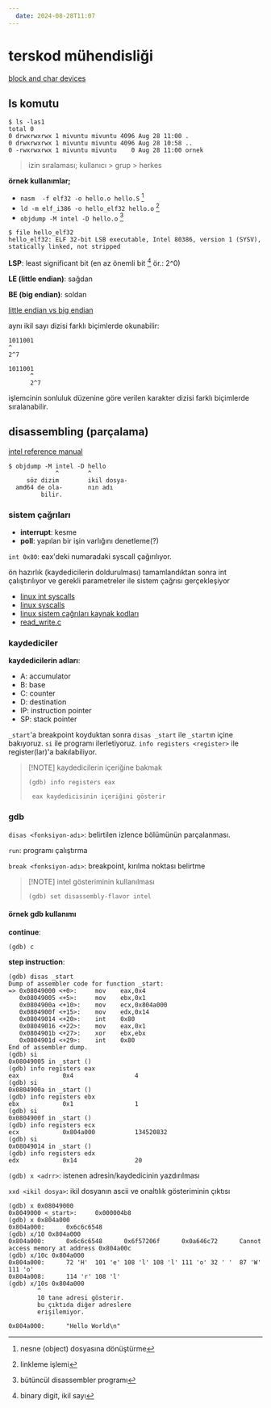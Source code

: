 ```yaml
---
  date: 2024-08-28T11:07
---
```


# terskod mühendisliği

[block and char devices](https://www.geeksforgeeks.org/block-and-character-devices-in-operating-system/)

## ls komutu

```terminal
$ ls -las1
total 0
0 drwxrwxrwx 1 mivuntu mivuntu 4096 Aug 28 11:00 .
0 drwxrwxrwx 1 mivuntu mivuntu 4096 Aug 28 10:58 ..
0 -rwxrwxrwx 1 mivuntu mivuntu    0 Aug 28 11:00 ornek
```

> izin sıralaması; kullanıcı > grup > herkes

**örnek kullanımlar;**

- `nasm  -f elf32 -o hello.o hello.S` [^1]
- `ld -m elf_i386 -o hello_elf32 hello.o` [^3]
- `objdump -M intel -D hello.o` [^2]

```terminal
$ file hello_elf32
hello_elf32: ELF 32-bit LSB executable, Intel 80386, version 1 (SYSV), statically linked, not stripped
```

**LSP**: least significant bit (en az önemli bit [^4] ör.: 2^0)

**LE (little endian)**: sağdan

**BE (big endian)**: soldan

[little endian vs big endian](https://thebittheories.com/little-endian-vs-big-endian-b4046c63e1f2)

aynı ikil sayı dizisi farklı biçimlerde okunabilir:

```text
1011001
^
2^7

1011001
      ^
      2^7
```

işlemcinin sonluluk düzenine göre verilen karakter dizisi
farklı biçimlerde sıralanabilir.

## disassembling (parçalama)

[intel reference manual](https://www.intel.com/content/www/us/en/developer/articles/technical/intel-sdm.html)

```terminal
$ objdump -M intel -D hello
             ^        ^
     söz dizim        ikil dosya-
  amd64 de ola-       nın adı
         bilir.
```

### sistem çağrıları

- **interrupt**: kesme
- **poll**: yapılan bir işin varlığını denetleme(?)

`int 0x80`: eax'deki numaradaki syscall çağırılıyor.

ön hazırlık (kaydedicilerin doldurulması) tamamlandıktan
sonra int çalıştırılıyor ve gerekli parametreler ile
sistem çağrısı gerçekleşiyor

- [linux int syscalls](https://chromium.googlesource.com/chromiumos/docs/+/master/constants/syscalls.md#x86-32_bit)
- [linux syscalls](https://x86.syscall.sh/)
- [linux sistem çağrıları kaynak kodları](https://elixir.bootlin.com/linux/v6.10.6/A/ident/sys_write)
- [read_write.c](https://elixir.bootlin.com/linux/v6.10.6/source/fs/read_write.c#L652)

### kaydediciler

**kaydedicilerin adları**:

- A: accumulator
- B: base
- C: counter
- D: destination
- IP: instruction pointer
- SP: stack pointer

`_start`'a breakpoint koyduktan sonra `disas _start` ile
`_start`ın içine bakıyoruz. `si` ile programı
ilerletiyoruz. `info registers <register>` ile
register(lar)'a bakılabiliyor.

> [!NOTE] kaydedicilerin içeriğine bakmak
>
> ```terminal
> (gdb) info registers eax
>
>  eax kaydedicisinin içeriğini gösterir
> ```

### gdb

`disas <fonksiyon-adı>`: belirtilen izlence
bölümünün parçalanması.

`run`: programı çalıştırma

`break <fonksiyon-adı>`: breakpoint, kırılma
noktası belirtme

> [!NOTE] intel gösteriminin kullanılması
>
> ```gdb
> (gdb) set disassembly-flavor intel
> ```

#### örnek gdb kullanımı

**continue**:

```gdb
(gdb) c 
```

**step instruction**:

```gdb
(gdb) disas _start
Dump of assembler code for function _start:
=> 0x08049000 <+0>:     mov    eax,0x4
   0x08049005 <+5>:     mov    ebx,0x1
   0x0804900a <+10>:    mov    ecx,0x804a000
   0x0804900f <+15>:    mov    edx,0x14
   0x08049014 <+20>:    int    0x80
   0x08049016 <+22>:    mov    eax,0x1
   0x0804901b <+27>:    xor    ebx,ebx
   0x0804901d <+29>:    int    0x80
End of assembler dump.
(gdb) si
0x08049005 in _start ()
(gdb) info registers eax
eax            0x4                 4
(gdb) si
0x0804900a in _start ()
(gdb) info registers ebx
ebx            0x1                 1
(gdb) si
0x0804900f in _start ()
(gdb) info registers ecx
ecx            0x804a000           134520832
(gdb) si
0x08049014 in _start ()
(gdb) info registers edx
edx            0x14                20
```

`(gdb) x <adrr>`: istenen adresin/kaydedicinin yazdırılması

`xxd <ikil dosya>`: ikil dosyanın ascii ve onaltılık gösteriminin çıktısı

```gdb
(gdb) x 0x08049000
0x8049000 <_start>:     0x000004b8
(gdb) x 0x804a000
0x804a000:      0x6c6c6548
(gdb) x/10 0x804a000
0x804a000:      0x6c6c6548      0x6f57206f      0x0a646c72      Cannot access memory at address 0x804a00c
(gdb) x/10c 0x804a000
0x804a000:      72 'H'  101 'e' 108 'l' 108 'l' 111 'o' 32 ' '  87 'W'  111 'o'
0x804a008:      114 'r' 108 'l'
(gdb) x/10s 0x804a000
        ^
        10 tane adresi gösterir.
        bu çıktıda diğer adreslere
        erişilemiyor.

0x804a000:      "Hello World\n"
```

[^1]: nesne (object) dosyasına dönüştürme
[^2]: bütüncül disassembler programı
[^3]: linkleme işlemi
[^4]: binary digit, ikil sayı
